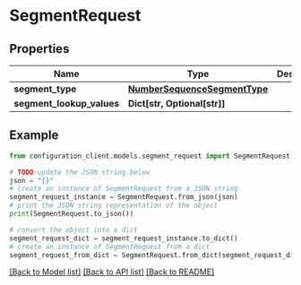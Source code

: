 # SegmentRequest


## Properties

Name | Type | Description | Notes
------------ | ------------- | ------------- | -------------
**segment_type** | [**NumberSequenceSegmentType**](NumberSequenceSegmentType.md) |  | [optional] 
**segment_lookup_values** | **Dict[str, Optional[str]]** |  | [optional] 

## Example

```python
from configuration_client.models.segment_request import SegmentRequest

# TODO update the JSON string below
json = "{}"
# create an instance of SegmentRequest from a JSON string
segment_request_instance = SegmentRequest.from_json(json)
# print the JSON string representation of the object
print(SegmentRequest.to_json())

# convert the object into a dict
segment_request_dict = segment_request_instance.to_dict()
# create an instance of SegmentRequest from a dict
segment_request_from_dict = SegmentRequest.from_dict(segment_request_dict)
```
[[Back to Model list]](../README.md#documentation-for-models) [[Back to API list]](../README.md#documentation-for-api-endpoints) [[Back to README]](../README.md)


